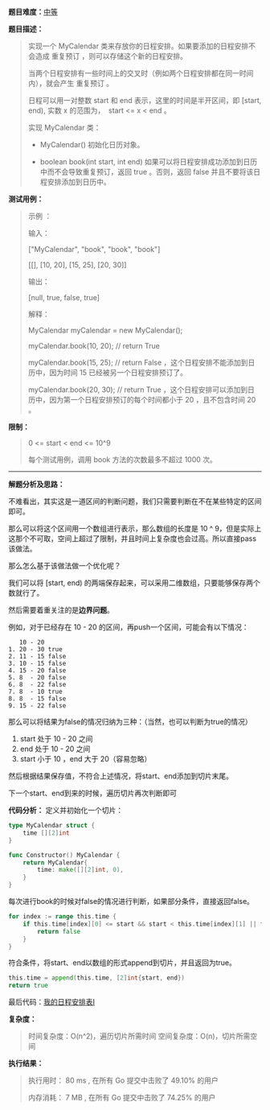 
**题目难度：**[中等](https://leetcode.cn/problems/my-calendar-i/)

**题目描述：**

> 实现一个 MyCalendar 类来存放你的日程安排。如果要添加的日程安排不会造成 重复预订 ，则可以存储这个新的日程安排。
>
> 当两个日程安排有一些时间上的交叉时（例如两个日程安排都在同一时间内），就会产生 重复预订 。
> 
> 日程可以用一对整数 start 和 end 表示，这里的时间是半开区间，即 [start, end), 实数 x 的范围为，  start <= x < end 。
>
> 实现 MyCalendar 类：
> 
> - MyCalendar() 初始化日历对象。
> 
> - boolean book(int start, int end) 如果可以将日程安排成功添加到日历中而不会导致重复预订，返回 true 。否则，返回 false 并且不要将该日程安排添加到日历中。


**测试用例：**

> 示例 ：
>
> 输入：
> 
> ["MyCalendar", "book", "book", "book"]
>
> [[], [10, 20], [15, 25], [20, 30]]
>
> 输出：
>
> [null, true, false, true]
>
> 解释：
>
> MyCalendar myCalendar = new MyCalendar();
>
> myCalendar.book(10, 20); // return True
>
> myCalendar.book(15, 25); // return False ，这个日程安排不能添加到日历中，因为时间 15 已经被另一个日程安排预订了。
>
> myCalendar.book(20, 30); // return True ，这个日程安排可以添加到日历中，因为第一个日程安排预订的每个时间都小于 20 ，且不包含时间 20 。


**限制：**
> 0 <= start < end <= 10^9
> 
> 每个测试用例，调用 book 方法的次数最多不超过 1000 次。

---

**解题分析及思路：**

不难看出，其实这是一道区间的判断问题，我们只需要判断在不在某些特定的区间即可。


那么可以将这个区间用一个数组进行表示，那么数组的长度是 10 ^ 9，但是实际上这那个不可取，空间上超过了限制，并且时间上复杂度也会过高。所以直接pass该做法。

那么怎么基于该做法做一个优化呢？

我们可以将 [start, end) 的两端保存起来，可以采用二维数组，只要能够保存两个数就行了。

然后需要着重关注的是**边界问题**。

例如，对于已经存在 10 - 20 的区间，再push一个区间，可能会有以下情况：

```
   10 - 20
1. 20 - 30 true
2. 11 - 15 false
3. 10 - 15 false
4. 15 - 20 false
5. 8  - 20 false
6. 8  - 22 false
7. 8  - 10 true
8. 8  - 15 false
9. 15 - 22 false
```

那么可以将结果为false的情况归纳为三种：（当然，也可以判断为true的情况）
1. start 处于 10 - 20 之间
2. end 处于 10 - 20 之间
3. start 小于 10 ，end 大于 20（容易忽略）

然后根据结果保存值，不符合上述情况，将start、end添加到切片末尾。

下一个start、end到来的时候，遍历切片再次判断即可

**代码分析：**
定义并初始化一个切片：
```go
type MyCalendar struct {
    time [][2]int
}

func Constructor() MyCalendar {
    return MyCalendar{
        time: make([][2]int, 0),
    }
}
```

每次进行book的时候对false的情况进行判断，如果部分条件，直接返回false。
```go
for index := range this.time {
    if this.time[index][0] <= start && start < this.time[index][1] || this.time[index][0] < end && end < this.time[index][1] || start <= this.time[index][0] && this.time[index][1] <= end {
        return false
    }
}
```
符合条件，将start、end以数组的形式append到切片，并且返回为true。
```go
this.time = append(this.time, [2]int{start, end})
return true
```


最后代码：[我的日程安排表I](https://github.com/lomtom/algorithm-go/blob/main/leetcode/729我的日程安排表I_test.go)

**复杂度：**
> 时间复杂度：O(n^2)，遍历切片所需时间
> 空间复杂度：O(n)，切片所需空间

**执行结果：**
> 执行用时： 80 ms , 在所有 Go 提交中击败了 49.10% 的用户
> 
> 内存消耗： 7 MB , 在所有 Go 提交中击败了 74.25% 的用户